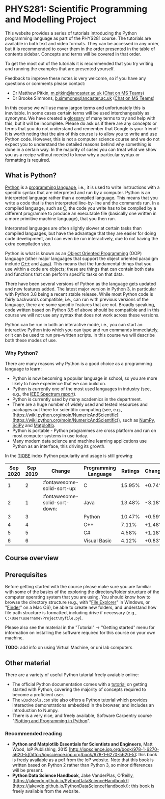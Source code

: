 # PHYS281: Scientific Programming and Modelling Project

This website provides a series of tutorials introducing the Python programming language as part of the
PHYS281 course. The tutorials are available in both text and video formats. They can be accessed in
any order, but it is recommended to cover them in the order presented in the table of contents
sidebar. Concepts and terms will be covered in that order.

To get the most out of the tutorials it is recommended that you try writing and running the examples
that are presented yourself.

Feedback to improve these notes is very welcome, so if you have any questions or comments please contact:

* Dr Matthew Pitkin, m.pitkin@lancaster.ac.uk ([Chat on MS Teams](https://teams.microsoft.com/l/chat/0/0?users=m.pitkin@lancaster.ac.uk))
* Dr Brooke Simmons, b.simmons@lancaster.ac.uk ([Chat on MS Teams](https://teams.microsoft.com/l/chat/0/0?users=b.simmons@lancaster.ac.uk))

In this course we will use many jargon terms and unfortunately this is inevitable. In some cases
certain terms will be used interchangeably as synonyms. We have created a
[glossary](glossary/index.html) of many terms to try and help with this, but it will be incomplete.
Please do ask us if there are any concepts or terms that you do not understand and remember that
Google is your friend! It is worth noting that the aim of this course is to allow you to write and
use Python code. However, this is not a computer science course and we do not expect you to
understand the detailed reasons behind why something is done in a certain way. In the majority of
cases you can treat what we show you as a recipe without needed to know why a particular syntax or
formatting is required.

## What is Python?

[Python](https://www.python.org/) is a [programming
language](https://en.wikipedia.org/wiki/Programming_language), i.e., it is used to write
instructions with a specific syntax that are interpreted and run by a computer. Python is an
interpreted language rather than a compiled language. This means that you write a code that is then
interpreted line-by-line and the commands run. In a compiled language, such as
[C](https://en.wikipedia.org/wiki/C_(programming_language)), the code you write has to be compiled
by a different programme to produce an executable file (basically one written in a more primitive
machine language), that you then run.

Interpreted languages are often slightly slower at certain tasks than compiled languages, but have
the advantage that they are easier for doing code development, and can even be run interactively,
due to not having the extra compilation step.

Python is what is known as an [Object Oriented
Programming](https://en.wikipedia.org/wiki/Object-oriented_programming) (OOP) language (other major
languages that support the object oriented paradigm include
[C++](https://en.wikipedia.org/wiki/C%2B%2B) and
[Java](https://en.wikipedia.org/wiki/Java_(programming_language))). This means that the fundamental
things that you use within a code are objects; these are things that can contain both data and
functions that can perform specific tasks on that data.

There have been several versions of Python as the language gets updated and new features added. The
latest major version in Python 3, in particular with Python 3.8 being a recent stable release. While
most Python code is fairly backwards compatible, i.e., can run with previous versions of the
language, there are some specific features that are not. Broadly speaking, code written based on
Python 3.5 of above should be compatible and in this course we will not use any syntax that does not
work across these versions.

Python can be run in both an interactive mode, i.e., you can start an interactive Python into which
you can type and run commands immediately, or it can be used to run pre-written scripts. In this
course we will describe both these modes of use.

### Why Python?

There are many reasons why Python is a good choice as a programming language to learn:

* Python is now becoming a popular language in school, so you are more likely to have experience
  that we can build on.
* Python is currently one of the most used languages in industry (see, e.g., the [IEEE Spectrum
  report](https://spectrum.ieee.org/static/interactive-the-top-programming-languages-2019)).
* Python is currently used by many academics in the department.
* There are a huge number of widely used and tested resources and packages out there for scientific
  computing (see, e.g.,
  [https://wiki.python.org/moin/NumericAndScientific](https://wiki.python.org/moin/NumericAndScientific)),
  such as [NumPy](http://www.numpy.org/), [SciPy](https://www.scipy.org/) and
  [Matploltib](https://matplotlib.org/).
* Python is portable - Python programmes are cross platform and run on most computer systems in use
  today.
* Many modern data science and machine learning applications use Python as an interface, this
  driving its growth.

In the [TIOBE](https://www.tiobe.com/tiobe-index/) index Python popularity and usage is still
growing:

| Sep 2020 | Sep 2019 | Change | Programming Language | Ratings | Change |
| -------- | -------- | ------ | -------------------- | ------- | ------ |
| 1	| 2 | :fontawesome-solid-sort-up: | C | 15.95% | +0.74% |
| 2	| 1	| :fontawesome-solid-sort-down: | Java | 13.48% | -3.18% |
| 3 | 3	| | Python | 10.47% | +0.59% |
| 4 | 4 | | C++ | 7.11% | +1.48% |
| 5 | 5	| | C# | 4.58% | +1.18% |
| 6 | 6	| | Visual Basic | 4.12% | +0.83% |

## Course overview

## Prerequisites

Before getting started with the course please make sure you are familiar with some of the basics of
the exploring the directory/folder structure of the computer operating system that you are using.
You should know how to browse the directory structure (e.g., with "[File
Explorer](https://en.wikipedia.org/wiki/File_Explorer)" in Windows, or
"[Finder](https://support.apple.com/en-gb/HT201732)" on a Mac OS), be able to create new folders,
and understand how file path structure is formatted, including drive if necessary (e.g.,
`C:\User\username\Project\myfile.py`).

Please also see the material in the "Tutorial" -> "Getting started" menu for information on
installing the software required for this course on your own machine.

**TODO**: add info on using Virtual Machine, or uni lab computers.

## Other material

There are a variety of useful Python tutorial freely avaiable online:

* The official Python documentation comes with a [tutorial](https://docs.python.org/3/tutorial/index.html)
  on getting started with Python, covering the majority of concepts required to become a proficient user.
* The `w3schools.com` site also offers a Python [tutorial](https://www.w3schools.com/python/default.asp)
  which provides interactive demonstrations embedded in the browser, and includes an introduction to
  Numpy.
* There is a very nice, and freely available, Software Carpentry course
  "[Plotting and Programming in Python](https://swcarpentry.github.io/python-novice-gapminder/index.html)".

### Recommended reading

* **Python and Matplotlib Essentials for Scientists and Engineers**, Matt Wood, IoP Publishing, 2015
  [http://iopscience.iop.org/book/978-1-6270-5620-5](http://iopscience.iop.org/book/978-1-6270-5620-5):
  this book is freely available as a pdf from the IoP website. Note that this book is written based
  on Python 2 rather than Python 3, so minor differences will be present.
* **Python Data Science Handbook**, Jake VanderPlas, O'Reilly,
  [https://jakevdp.github.io/PythonDataScienceHandbook/](https://jakevdp.github.io/PythonDataScienceHandbook/):
  this book is freely available from the website.
